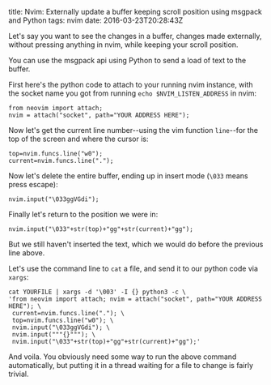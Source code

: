 title: Nvim: Externally update a buffer keeping scroll position using msgpack and Python
tags: nvim
date: 2016-03-23T20:28:43Z

Let's say you want to see the changes in a buffer, changes made externally, without pressing anything in nvim, while keeping your scroll position.

You can use the msgpack api using Python to send a load of text to the buffer.

First here's the python code to attach to your running nvim instance, with the socket name you got from running `echo $NVIM_LISTEN_ADDRESS` in nvim:

    from neovim import attach; 
    nvim = attach("socket", path="YOUR ADDRESS HERE");

Now let's get the current line number--using the vim function `line`--for the top of the screen and where the cursor is:
    
    top=nvim.funcs.line("w0"); 
    current=nvim.funcs.line("."); 

Now let's delete the entire buffer, ending up in insert mode (`\033` means press escape):

    nvim.input("\033ggVGdi"); 

Finally let's return to the position we were in:

    nvim.input("\033"+str(top)+"gg"+str(current)+"gg");

But we still haven't inserted the text, which we would do before the previous line above.

Let's use the command line to `cat` a file, and send it to our python code via `xargs`:

    cat YOURFILE | xargs -d '\003' -I {} python3 -c \
    'from neovim import attach; nvim = attach("socket", path="YOUR ADDRESS HERE"); \
     current=nvim.funcs.line("."); \
     top=nvim.funcs.line("w0"); \ 
     nvim.input("\033ggVGdi"); \ 
     nvim.input("""{}"""); \
     nvim.input("\033"+str(top)+"gg"+str(current)+"gg");'

And voila. You obviously need some way to run the above command automatically, but putting it in a thread waiting for a file to change is fairly trivial.
